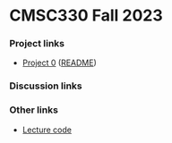 # CMSC330 Fall 2023

### Project links
  + [Project 0](https://classroom.github.com/a/1Plgv8Fw) ([README](https://github.com/cmsc330fall23/cmsc330fall23/blob/main/projects/project0.md))
### Discussion links

### Other links

 + [Lecture code](https://github.com/cmsc330fall23/cmsc330fall23/tree/main/lecture_code)
